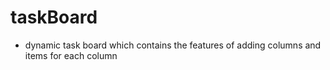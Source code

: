 # taskBoard

- dynamic task board which contains the features of adding columns and items for each column
